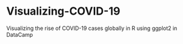 # Visualizing-COVID-19
Visualizing the rise of COVID-19 cases globally in R using ggplot2 in DataCamp  
